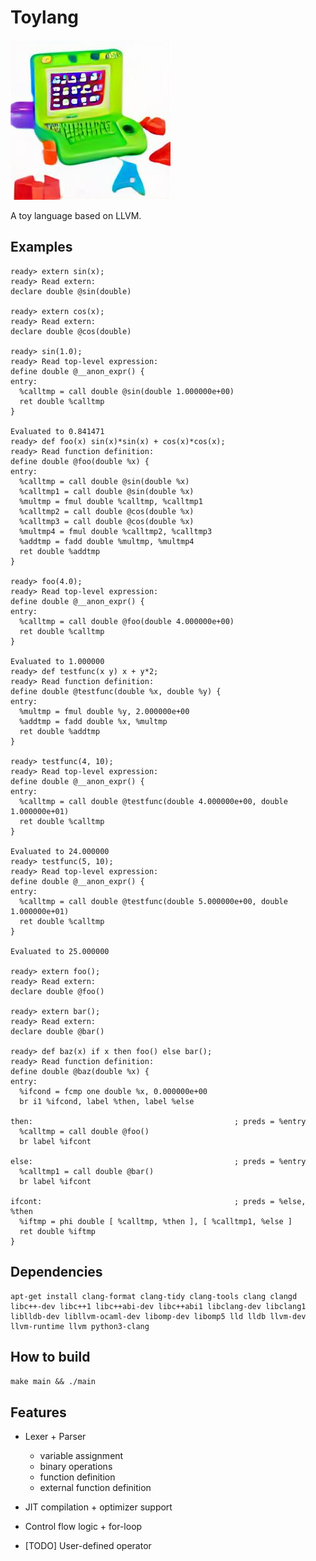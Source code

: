 <!--
 Copyright 2022 gab
 
 Licensed under the Apache License, Version 2.0 (the "License");
 you may not use this file except in compliance with the License.
 You may obtain a copy of the License at
 
     http://www.apache.org/licenses/LICENSE-2.0
 
 Unless required by applicable law or agreed to in writing, software
 distributed under the License is distributed on an "AS IS" BASIS,
 WITHOUT WARRANTIES OR CONDITIONS OF ANY KIND, either express or implied.
 See the License for the specific language governing permissions and
 limitations under the License.
-->

# Toylang

![](./toylang.png)

A toy language based on LLVM.

## Examples

```
ready> extern sin(x);
ready> Read extern: 
declare double @sin(double)

ready> extern cos(x);
ready> Read extern: 
declare double @cos(double)

ready> sin(1.0);
ready> Read top-level expression: 
define double @__anon_expr() {
entry:
  %calltmp = call double @sin(double 1.000000e+00)
  ret double %calltmp
}

Evaluated to 0.841471
ready> def foo(x) sin(x)*sin(x) + cos(x)*cos(x);
ready> Read function definition: 
define double @foo(double %x) {
entry:
  %calltmp = call double @sin(double %x)
  %calltmp1 = call double @sin(double %x)
  %multmp = fmul double %calltmp, %calltmp1
  %calltmp2 = call double @cos(double %x)
  %calltmp3 = call double @cos(double %x)
  %multmp4 = fmul double %calltmp2, %calltmp3
  %addtmp = fadd double %multmp, %multmp4
  ret double %addtmp
}

ready> foo(4.0);
ready> Read top-level expression: 
define double @__anon_expr() {
entry:
  %calltmp = call double @foo(double 4.000000e+00)
  ret double %calltmp
}

Evaluated to 1.000000
ready> def testfunc(x y) x + y*2;
ready> Read function definition: 
define double @testfunc(double %x, double %y) {
entry:
  %multmp = fmul double %y, 2.000000e+00
  %addtmp = fadd double %x, %multmp
  ret double %addtmp
}

ready> testfunc(4, 10);
ready> Read top-level expression: 
define double @__anon_expr() {
entry:
  %calltmp = call double @testfunc(double 4.000000e+00, double 1.000000e+01)
  ret double %calltmp
}

Evaluated to 24.000000
ready> testfunc(5, 10);
ready> Read top-level expression: 
define double @__anon_expr() {
entry:
  %calltmp = call double @testfunc(double 5.000000e+00, double 1.000000e+01)
  ret double %calltmp
}

Evaluated to 25.000000

ready> extern foo();
ready> Read extern: 
declare double @foo()

ready> extern bar();
ready> Read extern: 
declare double @bar()

ready> def baz(x) if x then foo() else bar();
ready> Read function definition: 
define double @baz(double %x) {
entry:
  %ifcond = fcmp one double %x, 0.000000e+00
  br i1 %ifcond, label %then, label %else

then:                                             ; preds = %entry
  %calltmp = call double @foo()
  br label %ifcont

else:                                             ; preds = %entry
  %calltmp1 = call double @bar()
  br label %ifcont

ifcont:                                           ; preds = %else, %then
  %iftmp = phi double [ %calltmp, %then ], [ %calltmp1, %else ]
  ret double %iftmp
}
```

## Dependencies

```
apt-get install clang-format clang-tidy clang-tools clang clangd libc++-dev libc++1 libc++abi-dev libc++abi1 libclang-dev libclang1 liblldb-dev libllvm-ocaml-dev libomp-dev libomp5 lld lldb llvm-dev llvm-runtime llvm python3-clang
```

## How to build

`make main && ./main`

## Features

* Lexer + Parser
    * variable assignment
    * binary operations
    * function definition
    * external function definition

* JIT compilation + optimizer support
* Control flow logic + for-loop
* [TODO] User-defined operator
